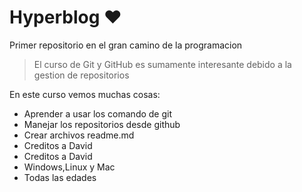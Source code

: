 # Hyperblog ❤
Primer repositorio en el gran camino de la programacion
>El curso de Git y GitHub es sumamente interesante debido a la gestion de repositorios

En este curso vemos muchas cosas:
* Aprender a usar los comando de git
* Manejar los repositorios desde github
* Crear archivos readme.md
* Creditos  a David
* Creditos  a David
* Windows,Linux y Mac
* Todas las edades
